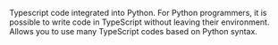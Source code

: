 Typescript code integrated into Python. For Python programmers, it is possible to write code in TypeScript without leaving their environment. Allows you to use many TypeScript codes based on Python syntax.